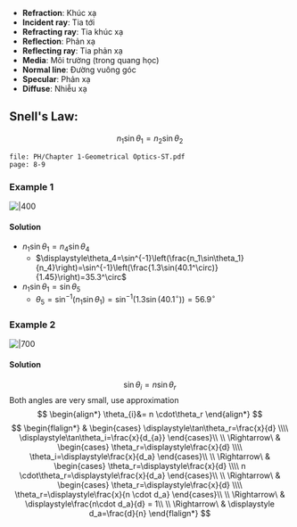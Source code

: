 - **Refraction**: Khúc xạ
- **Incident ray**: Tia tới
- **Refracting ray**: Tia khúc xạ
- **Reflection**: Phản xạ
- **Reflecting ray**: Tia phản xạ
- **Media**: Môi trường (trong quang học)
- **Normal line**: Đường vuông góc
- **Specular**: Phản xạ
- **Diffuse**: Nhiễu xạ

## Snell's Law:
$$n_1 \sin\theta_1 = n_2\sin\theta_2$$
```slide-note 
file: PH/Chapter 1-Geometrical Optics-ST.pdf
page: 8-9
```

### Example 1

![|400](https://i.imgur.com/MkuDnxn.jpg)
#### Solution
- $n_1\sin\theta_1=n_4\sin\theta_4$
	- $\displaystyle\theta_4=\sin^{-1}\left(\frac{n_1\sin\theta_1}{n_4}\right)=\sin^{-1}\left(\frac{1.3\sin(40.1^\circ)}{1.45}\right)=35.3^\circ$
- $n_1\sin\theta_1=\sin\theta_5$
	- $\displaystyle\theta_5=\sin^{-1}\left({n_1\sin\theta_1}\right)=\sin^{-1}\left(1.3\sin(40.1^\circ\right))=56.9^\circ$

### Example 2

![|700](https://i.imgur.com/iDZdzWZ.jpg)
#### Solution
$$\sin\theta_i=n\sin\theta_r$$
Both angles are very small, use approximation
$$
\begin{align*}
\theta_{i}&= n \cdot\theta_r
\end{align*}
$$
$$
\begin{flalign*}
& 
\begin{cases} 
\displaystyle\tan\theta_r=\frac{x}{d} \\\\
\displaystyle\tan\theta_i=\frac{x}{d_{a}}
\end{cases}\\
\\
\Rightarrow\ &
\begin{cases} 
	\theta_r=\displaystyle\frac{x}{d}  \\\\
	\theta_i=\displaystyle\frac{x}{d_a} 
\end{cases}\\
\\
\Rightarrow\ &
\begin{cases} 
	\theta_r=\displaystyle\frac{x}{d} \\\\
	n \cdot\theta_r=\displaystyle\frac{x}{d_a} 
\end{cases}\\
\\
\Rightarrow\ &
\begin{cases} 
	\theta_r=\displaystyle\frac{x}{d} \\\\
	\theta_r=\displaystyle\frac{x}{n \cdot d_a}
\end{cases}\\
\\
\Rightarrow\ &
\displaystyle\frac{n\cdot d_a}{d} = 1\\
\\
\Rightarrow\ &
\displaystyle d_a=\frac{d}{n}
\end{flalign*}
$$
